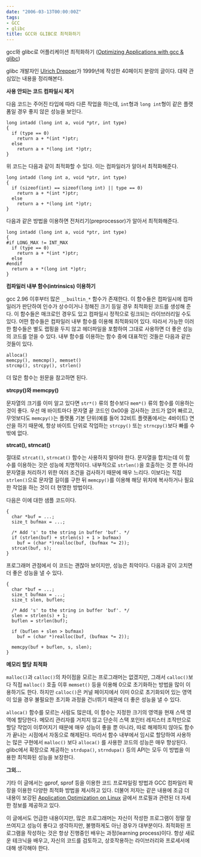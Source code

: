 ```yaml
---
date: "2006-03-13T00:00:00Z"
tags:
- GCC
- glibc
title: GCC와 GLIBC로 최적화하기
---
```


gcc와 glibc로 어플리케이션 최적화하기 ([Optimizing Applications with gcc & glibc](http://people.redhat.com/drepper/optimtut1.ps.gz))

glibc 개발자인 [Ulrich Drepper](http://people.redhat.com/drepper/)가 1999년에 작성한 40페이지 분량의 글이다. 대략 관심있는 내용을 정리해본다.

<span style="font-weight:bold;">
 사용 안되는 코드 컴파일시 제거 </span>

다음 코드는 주어진 타입에 따라 다른 작업을 하는데, `int`형과 `long int`형이 같은 플랫폼일 경우 좋지 않은 성능을 보인다.

    long intadd (long int a, void *ptr, int type)
    {
      if (type == 0)
        return a + *(int *)ptr;
      else
        return a + *(long int *)ptr;
    }

위 코드는 다음과 같이 최적화할 수 있다. 이는 컴파일러가 알아서 최적화해준다.

    long intadd (long int a, void *ptr, int type)
    {
      if (sizeof(int) == sizeof(long int) || type == 0)
        return a + *(int *)ptr;
      else
        return a + *(long int *)ptr;
    }

다음과 같은 방법을 이용하면 전처리기(preprocessor)가 알아서 최적화해준다.

    long intadd (long int a, void *ptr, int type)
    {
    #if LONG_MAX != INT_MAX
      if (type == 0)
        return a + *(int *)ptr;
      else
    #endif
      return a + *(long int *)ptr;
    }

<span style="font-weight:bold;">
 컴파일러 내부 함수(intrinsics) 이용하기</span>

gcc 2.96 이후부터 많은 `__builtin_*` 함수가 존재한다. 이 함수들은 컴파일시에 컴파일러가 판단하여 인수가 상수이거나 정해진 크기 등일 경우 최적화된 코드를 생성해 준다. 이 함수들은 매크로인 경우도 있고 컴파일시 정적으로 링크되는 라이브러리일 수도 있다. 어떤 함수들은 컴파일러 내부 함수를 이용해 최적화되어 있다. 따라서 가능한 이러한 함수들은 별도 랩핑을 두지 않고 헤더파일을 포함하여 그대로 사용하면 더 좋은 성능의 코드를 얻을 수 있다. 내부 함수를 이용하는 함수 중에 대표적인 것들은 다음과 같은 것들이 있다.

    alloca()
    memcpy(), memcmp(), memset()
    strcmp(), strcpy(), strlen()

더 많은 함수는 원문을 참고하면 된다.

<span style="font-weight:bold;">
 strcpy()와 memcpy()</span>

문자열의 크기를 이미 알고 있다면 `str*()` 류의 함수보다 `mem*()` 류의 함수를 이용하는 것이 좋다. 우선 매 바이트마다 문자열 끝 코드인 0x00을 검사하는 코드가 없어 빠르고, 무엇보다도 `memcpy()`는 플랫폼 기본 단위(예를 들어 32비트 플랫폼에서는 4바이트) 연산을 하기 때문에, 항상 바이트 단위로 작업하는 `strcpy()` 또는 `strncpy()`보다 빠를 수 밖에 없다.

<span style="font-weight:bold;">
 strcat(), strncat()</span>

절대로 `strcat()`, `strncat()` 함수는 사용하지 말아야 한다. 문자열을 합치는데 이 함수를 이용하는 것은 성능에 치명적이다. 내부적으로 `strlen()`을 호출하는 것 뿐 아니라 문자열을 처리하기 위한 여러 조건을 검사하기 때문에 매우 느리다. 이보다는 직접 `strlen()`으로 문자열 길이를 구한 뒤 `memcpy()`를 이용해 해당 위치에 복사하거나 필요한 작업을 하는 것이 더 현명한 방법이다.

다음은 이에 대한 샘플 코드이다.

    {
      char *buf = ...;
      size_t bufmax = ...;

      /* Add 's' to the string in buffer 'buf'. */
      if (strlen(buf) + strlen(s) + 1 > bufmax)
        buf = (char *)realloc(buf, (bufmax *= 2));
      strcat(buf, s);
    }

프로그래머 관점에서 이 코드는 괜찮아 보이지만, 성능은 최악이다. 다음과 같이 고치면 더 좋은 성능을 낼 수 있다.

    {
      char *buf = ...;
      size_t bufmax = ...;
      size_t slen, buflen;

      /* Add 's' to the string in buffer 'buf'. */
      slen = strlen(s) + 1;
      buflen = strlen(buf);

      if (buflen + slen > bufmax)
        buf = (char *)realloc(buf, (bufmax *= 2));

      memcpy(buf + buflen, s, slen);
    }

<span style="font-weight:bold;">
 메모리 할당 최적화</span>

`malloc()`과 `calloc()`의 차이점을 모르는 프로그래머는 없겠지만, 그래서 `calloc()`보다 직접 `malloc()` 호출 이후 `memset()` 등을 이용해 0으로 초기화하는 방법을 많이 이용하기도 한다. 하지만 `calloc()`은 커널 페이지에서 이미 0으로 초기화되어 있는 영역이 있을 경우 불필요한 초기화 과정을 건너뛰기 때문에 더 좋은 성능을 낼 수 있다.

`alloca()` 함수를 모르는 사람도 많은데, 이 함수는 지정한 크기의 영역을 현재 스택 영역에 할당한다. 메모리 관리자를 거치지 않고 단순히 스택 포인터 레지스터 조작만으로 할당 작업이 이루어지기 때문에 매우 성능이 좋을 뿐 아니라, 따로 해제하지 않아도 함수가 끝나는 시점에서 자동으로 해제된다. 따라서 함수 내부에서 임시로 할당하여 사용하는 많은 구현에서 `malloc()` 보다 `alloca()` 를 사용한 코드의 성능은 매우 향상된다. glibc에서 확장으로 제공하는 `strdupa()`, `strndupa()` 등의 API는 모두 이 방법을 이용한 최적화된 성능을 보장한다.

<span style="font-weight:bold;">그외...</span>

기타 이 글에서는 gprof, sprof 등을 이용한 코드 프로파일링 방법과 GCC 컴파일러 확장을 이용한 다양한 최적화 방법을 제시하고 있다. 더불어 저자는 같은 내용에 조금 더 내용이 보강된 [Application Optimization on Linux](http://people.redhat.com/drepper/optimtut2.ps.gz) 글에서 프로필과 관련된 더 자세한 정보를 제공하고 있다.

이 글에서도 언급한 내용이지만, 많은 프로그래머는 자신이 작성한 프로그램이 정말 잘 쓰여지고 성능이 좋다고 생각하지만, 불행하게도 아닌 경우가 대부분이다. 최적화된 프로그램을 작성하는 것은 항상 진행중인 배우는 과정(learning process)이다. 항상 새로운 테크닉을 배우고, 자신의 코드를 검토하고, 상호작용하는 라이브러리와 프로세서에 대해 생각해야 한다.
